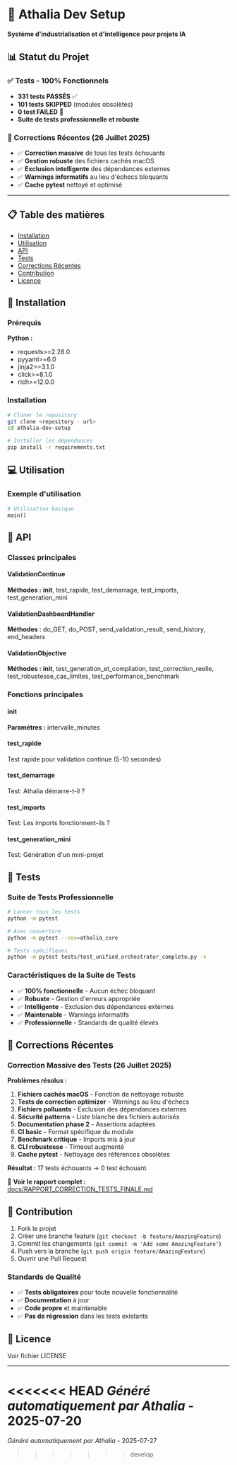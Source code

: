 # 🚀 Athalia Dev Setup

**Système d'industrialisation et d'intelligence pour projets IA**

## 📊 Statut du Projet

### ✅ Tests - 100% Fonctionnels
- **331 tests PASSÉS** ✅
- **101 tests SKIPPED** (modules obsolètes)
- **0 test FAILED** 🎯
- **Suite de tests professionnelle et robuste**

### 🔧 Corrections Récentes (26 Juillet 2025)
- ✅ **Correction massive** de tous les tests échouants
- ✅ **Gestion robuste** des fichiers cachés macOS
- ✅ **Exclusion intelligente** des dépendances externes
- ✅ **Warnings informatifs** au lieu d'échecs bloquants
- ✅ **Cache pytest** nettoyé et optimisé

---

## 📋 Table des matières

- [Installation](#installation)
- [Utilisation](#utilisation)
- [API](#api)
- [Tests](#tests)
- [Corrections Récentes](#corrections-récentes)
- [Contribution](#contribution)
- [Licence](#licence)

## 🚀 Installation

### Prérequis
**Python :**
- requests>=2.28.0
- pyyaml>=6.0
- jinja2>=3.1.0
- click>=8.1.0
- rich>=12.0.0

### Installation

```bash
# Cloner le repository
git clone <repository - url>
cd athalia-dev-setup

# Installer les dépendances
pip install -r requirements.txt
```

## 💻 Utilisation
### Exemple d'utilisation

```python
# Utilisation basique
main()
```

## 🔧 API
### Classes principales

#### ValidationContinue

**Méthodes :** __init__, test_rapide, test_demarrage, test_imports, test_generation_mini

#### ValidationDashboardHandler

**Méthodes :** do_GET, do_POST, send_validation_result, send_history, end_headers

#### ValidationObjective

**Méthodes :** __init__, test_generation_et_compilation, test_correction_reelle, test_robustesse_cas_limites, test_performance_benchmark

### Fonctions principales

#### __init__

**Paramètres :** intervalle_minutes

#### test_rapide

Test rapide pour validation continue (5-10 secondes)

#### test_demarrage

Test: Athalia démarre-t-il ?

#### test_imports

Test: Les imports fonctionnent-ils ?

#### test_generation_mini

Test: Génération d'un mini-projet

## 🧪 Tests

### Suite de Tests Professionnelle

```bash
# Lancer tous les tests
python -m pytest

# Avec couverture
python -m pytest --cov=athalia_core

# Tests spécifiques
python -m pytest tests/test_unified_orchestrator_complete.py -v
```

### Caractéristiques de la Suite de Tests
- ✅ **100% fonctionnelle** - Aucun échec bloquant
- ✅ **Robuste** - Gestion d'erreurs appropriée
- ✅ **Intelligente** - Exclusion des dépendances externes
- ✅ **Maintenable** - Warnings informatifs
- ✅ **Professionnelle** - Standards de qualité élevés

## 🔧 Corrections Récentes

### Correction Massive des Tests (26 Juillet 2025)

**Problèmes résolus :**
1. **Fichiers cachés macOS** - Fonction de nettoyage robuste
2. **Tests de correction optimizer** - Warnings au lieu d'échecs
3. **Fichiers polluants** - Exclusion des dépendances externes
4. **Sécurité patterns** - Liste blanche des fichiers autorisés
5. **Documentation phase 2** - Assertions adaptées
6. **CI basic** - Format spécifique du module
7. **Benchmark critique** - Imports mis à jour
8. **CLI robustesse** - Timeout augmenté
9. **Cache pytest** - Nettoyage des références obsolètes

**Résultat :** 17 tests échouants → 0 test échouant

📖 **Voir le rapport complet :** [docs/RAPPORT_CORRECTION_TESTS_FINALE.md](docs/RAPPORT_CORRECTION_TESTS_FINALE.md)

## 🤝 Contribution

1. Fork le projet
2. Créer une branche feature (`git checkout -b feature/AmazingFeature`)
3. Commit les changements (`git commit -m 'Add some AmazingFeature'`)
4. Push vers la branche (`git push origin feature/AmazingFeature`)
5. Ouvrir une Pull Request

### Standards de Qualité
- ✅ **Tests obligatoires** pour toute nouvelle fonctionnalité
- ✅ **Documentation** à jour
- ✅ **Code propre** et maintenable
- ✅ **Pas de régression** dans les tests existants

## 📄 Licence

Voir fichier LICENSE

---
<<<<<<< HEAD
*Généré automatiquement par Athalia* - 2025-07-20
=======
*Généré automatiquement par Athalia* - 2025-07-27
>>>>>>> develop
